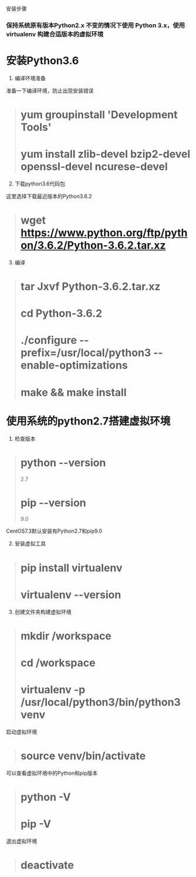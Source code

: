 安装步骤

### 保持系统原有版本Python2.x 不变的情况下使用 Python 3.x，使用 virtualenv 构建合适版本的虚拟环境

# 安装Python3.6

1. 编译环境准备

准备一下编译环境，防止出现安装错误

> # yum groupinstall 'Development Tools'
> # yum install zlib-devel bzip2-devel openssl-devel ncurese-devel
 
 
2. 下载python3.6代码包

这里选择下载最近版本的Python3.6.2

> # wget https://www.python.org/ftp/python/3.6.2/Python-3.6.2.tar.xz

3. 编译

> # tar Jxvf Python-3.6.2.tar.xz
> # cd Python-3.6.2
> # ./configure --prefix=/usr/local/python3 --enable-optimizations
> # make && make install

# 使用系统的python2.7搭建虚拟环境

1. 检查版本
> # python --version
> 2.7
> # pip --version
> 9.0

CentOS7.3默认安装有Python2.7和pip9.0

2. 安装虚拟工具
> # pip install virtualenv
> # virtualenv --version

3. 创建文件夹构建虚拟环境
> # mkdir /workspace
> # cd /workspace
> # virtualenv -p /usr/local/python3/bin/python3 venv

启动虚拟环境
> # source venv/bin/activate

可以查看虚拟环境中的Python和pip版本
> # python -V
> # pip -V

退出虚拟环境
> # deactivate
